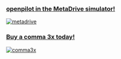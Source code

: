 ### [openpilot in the MetaDrive simulator!](https://blog.comma.ai/095release/#metadrive-our-new-default-simulator-experience)
[![metadrive](https://github.com/jnewb1/jnewb1/assets/9648890/d5a31135-de13-4c52-bf59-e8ae7cc1c102)](https://blog.comma.ai/095release/#metadrive-our-new-default-simulator-experience)


### [Buy a comma 3x today!](https://shop.comma.ai)
[![comma3x](https://github.com/jnewb1/jnewb1/assets/9648890/d8e5ea71-91d5-40a2-b313-6a85dc7e6fb4)](https://shop.comma.ai)
